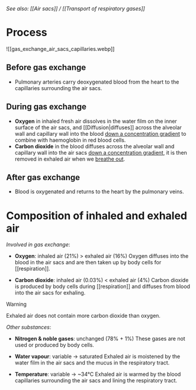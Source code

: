 *See also: [[Air sacs]] / [[Transport of respiratory gases]]*

# Process
![[gas_exchange_air_sacs_capillaries.webp]]

## Before gas exchange
- <span class="hi-green">Pulmonary arteries carry deoxygenated blood</span> from the heart to the capillaries surrounding the air sacs.

## During gas exchange
- **Oxygen** in inhaled fresh air <span class="hi-green">dissolves in the water film</span> on the inner surface of the air sacs, and [[Diffusion|diffuses]] across the alveolar wall and capillary wall into the blood <u>down a concentration gradient</u> to <span class="hi-green">combine with haemoglobin</span> in red blood cells.
- **Carbon dioxide** in the blood diffuses across the alveolar wall and capillary wall into the air sacs <u>down a concentration gradient</u>, it is then <span class="hi-green">removed in exhaled air</span> when we <u>breathe out</u>.

## After gas exchange
- Blood is <span class="hi-green">oxygenated</span> and <span class="hi-green">returns to the heart</span> by the <span class="hi-blue">pulmonary veins</span>.

# Composition of inhaled and exhaled air
*Involved in gas exchange*:
- **Oxygen**: inhaled air (21%) > exhaled air (16%)
  Oxygen diffuses into the blood in the air sacs and are then taken up by body cells for [[respiration]].

- **Carbon dioxide**: inhaled air (0.03%) < exhaled air (4%)
  Carbon dioxide is produced by body cells during [[respiration]] and diffuses from blood into the air sacs for exhaling.

> [!warning]
> Exhaled air does not contain more carbon dioxide than oxygen.

*Other substances*:
- **Nitrogen & noble gases**: unchanged (78% + 1%)
  These gases are not used or produced by body cells.

- **Water vapour**: variable → saturated
  Exhaled air is moistened by the water film in the air sacs and the mucus in the respiratory tract.

- **Temperature**: variable → ~34°C
  Exhaled air is warmed by the blood capillaries surrounding the air sacs and lining the respiratory tract.

